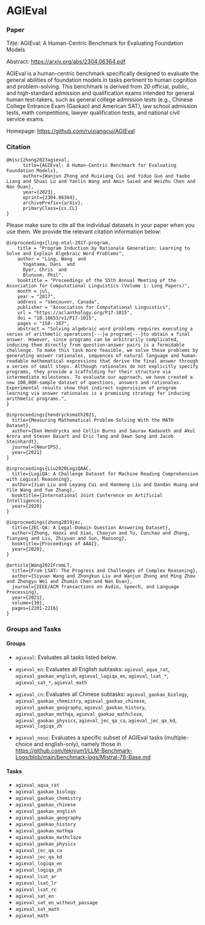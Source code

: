 # AGIEval

### Paper

Title: AGIEval: A Human-Centric Benchmark for Evaluating Foundation Models

Abstract: https://arxiv.org/abs/2304.06364.pdf

AGIEval is a human-centric benchmark specifically designed to evaluate the general abilities of foundation models in tasks pertinent to human cognition and problem-solving.
This benchmark is derived from 20 official, public, and high-standard admission and qualification exams intended for general human test-takers, such as general college admission tests (e.g., Chinese College Entrance Exam (Gaokao) and American SAT), law school admission tests, math competitions, lawyer qualification tests, and national civil service exams.

Homepage: https://github.com/ruixiangcui/AGIEval

### Citation

```
@misc{zhong2023agieval,
      title={AGIEval: A Human-Centric Benchmark for Evaluating Foundation Models},
      author={Wanjun Zhong and Ruixiang Cui and Yiduo Guo and Yaobo Liang and Shuai Lu and Yanlin Wang and Amin Saied and Weizhu Chen and Nan Duan},
      year={2023},
      eprint={2304.06364},
      archivePrefix={arXiv},
      primaryClass={cs.CL}
}
```

Please make sure to cite all the individual datasets in your paper when you use them. We provide the relevant citation information below:

```
@inproceedings{ling-etal-2017-program,
    title = "Program Induction by Rationale Generation: Learning to Solve and Explain Algebraic Word Problems",
    author = "Ling, Wang  and
      Yogatama, Dani  and
      Dyer, Chris  and
      Blunsom, Phil",
    booktitle = "Proceedings of the 55th Annual Meeting of the Association for Computational Linguistics (Volume 1: Long Papers)",
    month = jul,
    year = "2017",
    address = "Vancouver, Canada",
    publisher = "Association for Computational Linguistics",
    url = "https://aclanthology.org/P17-1015",
    doi = "10.18653/v1/P17-1015",
    pages = "158--167",
    abstract = "Solving algebraic word problems requires executing a series of arithmetic operations{---}a program{---}to obtain a final answer. However, since programs can be arbitrarily complicated, inducing them directly from question-answer pairs is a formidable challenge. To make this task more feasible, we solve these problems by generating answer rationales, sequences of natural language and human-readable mathematical expressions that derive the final answer through a series of small steps. Although rationales do not explicitly specify programs, they provide a scaffolding for their structure via intermediate milestones. To evaluate our approach, we have created a new 100,000-sample dataset of questions, answers and rationales. Experimental results show that indirect supervision of program learning via answer rationales is a promising strategy for inducing arithmetic programs.",
}

@inproceedings{hendrycksmath2021,
  title={Measuring Mathematical Problem Solving With the MATH Dataset},
  author={Dan Hendrycks and Collin Burns and Saurav Kadavath and Akul Arora and Steven Basart and Eric Tang and Dawn Song and Jacob Steinhardt},
  journal={NeurIPS},
  year={2021}
}

@inproceedings{Liu2020LogiQAAC,
  title={LogiQA: A Challenge Dataset for Machine Reading Comprehension with Logical Reasoning},
  author={Jian Liu and Leyang Cui and Hanmeng Liu and Dandan Huang and Yile Wang and Yue Zhang},
  booktitle={International Joint Conference on Artificial Intelligence},
  year={2020}
}

@inproceedings{zhong2019jec,
  title={JEC-QA: A Legal-Domain Question Answering Dataset},
  author={Zhong, Haoxi and Xiao, Chaojun and Tu, Cunchao and Zhang, Tianyang and Liu, Zhiyuan and Sun, Maosong},
  booktitle={Proceedings of AAAI},
  year={2020},
}

@article{Wang2021FromLT,
  title={From LSAT: The Progress and Challenges of Complex Reasoning},
  author={Siyuan Wang and Zhongkun Liu and Wanjun Zhong and Ming Zhou and Zhongyu Wei and Zhumin Chen and Nan Duan},
  journal={IEEE/ACM Transactions on Audio, Speech, and Language Processing},
  year={2021},
  volume={30},
  pages={2201-2216}
}
```

### Groups and Tasks

#### Groups

- `agieval`: Evaluates all tasks listed below.

- `agieval_en`: Evaluates all English subtasks: `agieval_aqua_rat`, `agieval_gaokao_english`, `agieval_logiqa_en`, `agieval_lsat_*`, `agieval_sat_*`, `agieval_math`

- `agieval_cn`: Evaluates all Chinese subtasks:
  `agieval_gaokao_biology`, `agieval_gaokao_chemistry`, `agieval_gaokao_chinese`, `agieval_gaokao_geography`,
  `agieval_gaokao_history`, `agieval_gaokao_mathqa`, `agieval_gaokao_mathcloze`, `agieval_gaokao_physics`, `agieval_jec_qa_ca`, `agieval_jec_qa_kd`, `agieval_logiqa_zh`

- `agieval_nous`: Evaluates a specific subset of AGIEval tasks (multiple-choice and english-only), namely those in https://github.com/teknium1/LLM-Benchmark-Logs/blob/main/benchmark-logs/Mistral-7B-Base.md

#### Tasks

- `agieval_aqua_rat`
- `agieval_gaokao_biology`
- `agieval_gaokao_chemistry`
- `agieval_gaokao_chinese`
- `agieval_gaokao_english`
- `agieval_gaokao_geography`
- `agieval_gaokao_history`
- `agieval_gaokao_mathqa`
- `agieval_gaokao_mathcloze`
- `agieval_gaokao_physics`
- `agieval_jec_qa_ca`
- `agieval_jec_qa_kd`
- `agieval_logiqa_en`
- `agieval_logiqa_zh`
- `agieval_lsat_ar`
- `agieval_lsat_lr`
- `agieval_lsat_rc`
- `agieval_sat_en`
- `agieval_sat_en_without_passage`
- `agieval_sat_math`
- `agieval_math`
